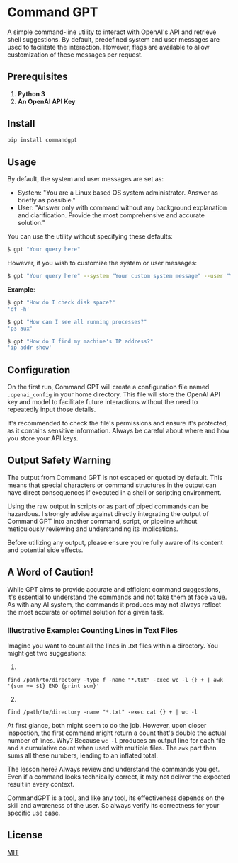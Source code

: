 # Command GPT

A simple command-line utility to interact with OpenAI's API and retrieve shell suggestions. By default, predefined system and user messages are used to facilitate the interaction. However, flags are available to allow customization of these messages per request.

## Prerequisites

1. **Python 3**
2. **An OpenAI API Key**

## Install

```bash
pip install commandgpt
```

## Usage

By default, the system and user messages are set as:
- System: "You are a Linux based OS system administrator. Answer as briefly as possible."
- User: "Answer only with command without any background explanation and clarification. Provide the most comprehensive and accurate solution."

You can use the utility without specifying these defaults:

```bash
$ gpt "Your query here"
```

However, if you wish to customize the system or user messages:

```bash
$ gpt "Your query here" --system "Your custom system message" --user "Your custom user prefix"
```

**Example**:

```bash
$ gpt "How do I check disk space?"
'df -h'

```

```bash
$ gpt "How can I see all running processes?"
'ps aux'
```
```bash
$ gpt "How do I find my machine's IP address?"
'ip addr show'
```

## Configuration

On the first run, Command GPT will create a configuration file named `.openai_config` in your home directory. This file will store the OpenAI API key and model to facilitate future interactions without the need to repeatedly input those details.

It's recommended to check the file's permissions and ensure it's protected, as it contains sensitive information. Always be careful about where and how you store your API keys.

## Output Safety Warning

The output from Command GPT is not escaped or quoted by default. This means that special characters or command structures in the output can have direct consequences if executed in a shell or scripting environment.

Using the raw output in scripts or as part of piped commands can be hazardous. I strongly advise against directly integrating the output of Command GPT into another command, script, or pipeline without meticulously reviewing and understanding its implications.

Before utilizing any output, please ensure you're fully aware of its content and potential side effects. 

## A Word of Caution!

While GPT aims to provide accurate and efficient command suggestions, it's essential to understand the commands and not take them at face value. As with any AI system, the commands it produces may not always reflect the most accurate or optimal solution for a given task.

### Illustrative Example: Counting Lines in Text Files

Imagine you want to count all the lines in .txt files within a directory. You might get two suggestions:

1. 
```
find /path/to/directory -type f -name "*.txt" -exec wc -l {} + | awk '{sum += $1} END {print sum}'
```
2.
```
find /path/to/directory -name "*.txt" -exec cat {} + | wc -l
```
At first glance, both might seem to do the job. However, upon closer inspection, the first command might return a count that's double the actual number of lines. Why? Because `wc -l` produces an output line for each file and a cumulative count when used with multiple files. The `awk` part then sums all these numbers, leading to an inflated total.

The lesson here? Always review and understand the commands you get. Even if a command looks technically correct, it may not deliver the expected result in every context.

CommandGPT is a tool, and like any tool, its effectiveness depends on the skill and awareness of the user. So always verify its correctness for your specific use case.

## License

[MIT](https://choosealicense.com/licenses/mit/)